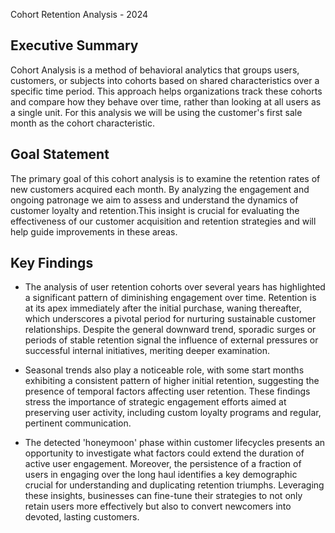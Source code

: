 Cohort Retention Analysis - 2024

## Executive Summary

Cohort Analysis is a method of behavioral analytics that groups users, customers, or subjects into cohorts based on shared characteristics over a specific time period. This approach helps organizations track these cohorts and compare how they behave over time, rather than looking at all users as a single unit. For this analysis we will be using the customer's first sale month as the cohort characteristic. 

## Goal Statement
The primary goal of this cohort analysis is to examine the retention rates of new customers acquired each month. By analyzing the engagement and ongoing patronage we aim to assess and understand the dynamics of customer loyalty and retention.This insight is crucial for evaluating the effectiveness of our customer acquisition and retention strategies and will help guide improvements in these areas. 

## Key Findings

* The analysis of user retention cohorts over several years has highlighted a significant pattern of diminishing engagement over time. Retention is at its apex immediately after the initial purchase, waning thereafter, which underscores a pivotal period for nurturing sustainable customer relationships. Despite the general downward trend, sporadic surges or periods of stable retention signal the influence of external pressures or successful internal initiatives, meriting deeper examination.
  
* Seasonal trends also play a noticeable role, with some start months exhibiting a consistent pattern of higher initial retention, suggesting the presence of temporal factors affecting user retention. These findings stress the importance of strategic engagement efforts aimed at preserving user activity, including custom loyalty programs and regular, pertinent communication.
  
* The detected 'honeymoon' phase within customer lifecycles presents an opportunity to investigate what factors could extend the duration of active user engagement. Moreover, the persistence of a fraction of users in engaging over the long haul identifies a key demographic crucial for understanding and duplicating retention triumphs. Leveraging these insights, businesses can fine-tune their strategies to not only retain users more effectively but also to convert newcomers into devoted, lasting customers.
